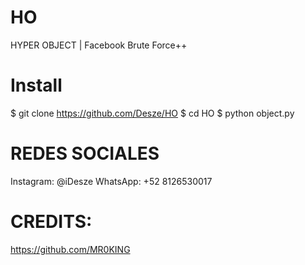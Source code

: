 # HO
HYPER OBJECT | Facebook Brute Force++


# Install
$ git clone https://github.com/Desze/HO
$ cd HO
$ python object.py

# REDES SOCIALES 
Instagram: @iDesze
WhatsApp: +52 8126530017



# CREDITS: 
https://github.com/MR0KING
